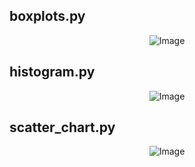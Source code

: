 ## boxplots.py

<p align="center">
    <img src="https://mittalhimanshu151.000webhostapp.com/Images/matplotlib/boxplot.png" 
         alt="Image" />
</p>

##  histogram.py

<p align="center">
    <img src="https://mittalhimanshu151.000webhostapp.com/Images/matplotlib/histogram.png" 
         alt="Image" />
</p>

##  scatter_chart.py

<p align="center">
    <img src="https://mittalhimanshu151.000webhostapp.com/Images/matplotlib/scatter.png" 
         alt="Image" />
</p>